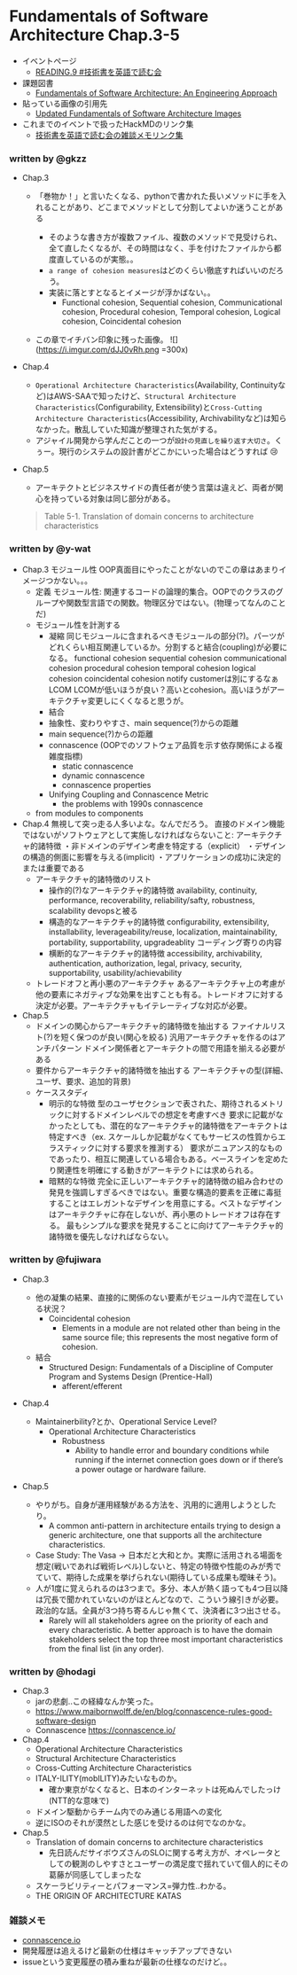 # Fundamentals of Software Architecture Chap.3-5

- イベントページ
  - [READING.9 #技術書を英語で読む会](https://reading.connpass.com/event/194655/)
- 課題図書
  - [Fundamentals of Software Architecture: An Engineering Approach](https://learning.oreilly.com/library/view/fundamentals-of-software/9781492043447/)
- 貼っている画像の引用先
  - [Updated Fundamentals of Software Architecture Images](http://fundamentalsofsoftwarearchitecture.com/images.html)
- これまでのイベントで扱ったHackMDのリンク集
  - [技術書を英語で読む会の雑談メモリンク集](https://hackmd.io/@readingparty/BJCW7wBTD)

### written by @gkzz

- Chap.3
  - 「巻物か！」と言いたくなる、pythonで書かれた長いメソッドに手を入れることがあり、どこまでメソッドとして分割してよいか迷うことがある
    - そのような書き方が複数ファイル、複数のメソッドで見受けられ、全て直したくなるが、その時間はなく、手を付けたファイルから都度直しているのが実態。。 
    - `a range of cohesion measures`はどのくらい徹底すればいいのだろう。
    - 実装に落とすとなるとイメージが浮かばない。。
       - Functional cohesion, Sequential cohesion, Communicational cohesion, Procedural cohesion, Temporal cohesion, Logical cohesion, Coincidental cohesion

  - この章でイチバン印象に残った画像。
![](https://i.imgur.com/dJJ0vRh.png  =300x)

 
- Chap.4
  - `Operational Architecture Characteristics`(Availability, Continuityなど)はAWS-SAAで知ったけど、`Structural Architecture Characteristics`(Configurability, Extensibility)と`Cross-Cutting Architecture Characteristics`(Accessibility, Archivabilityなど)は知らなかった。散乱していた知識が整理された気がする。
  - アジャイル開発から学んだことの一つが`設計の見直しを繰り返す大切さ`。くぅー。現行のシステムの設計書がどこかにいった場合はどうすれば :cry: 

- Chap.5
  - アーキテクトとビジネスサイドの責任者が使う言葉は違えど、両者が関心を持っている対象は同じ部分がある。
   > Table 5-1. Translation of domain concerns to architecture characteristics  


### written by @y-wat

- Chap.3 モジュール性
OOP真面目にやったことがないのでこの章はあまりイメージつかない。。。
    - 定義
モジュール性: 関連するコードの論理的集合。OOPでのクラスのグループや関数型言語での関数。物理区分ではない。(物理ってなんのことだ)
    - モジュール性を計測する
        - 凝縮
同じモジュールに含まれるべきモジュールの部分(?)。パーツがどれくらい相互関連しているか。分割すると結合(coupling)が必要になる。
functional cohesion
sequential cohesion
communicational cohesion
procedural cohesion
temporal cohesion
logical cohesion
coincidental cohesion
notify customerは別にするなぁ
LCOM
LCOMが低いほうが良い？高いとcohesion。高いほうがアーキテクチャ変更しにくくなると思うが。
        - 結合
        - 抽象性、変わりやすさ、main sequence(?)からの距離
        - main sequence(?)からの距離
        - connascence (OOPでのソフトウェア品質を示す依存関係による複雑度指標)
            - static connascence
            - dynamic connascence
            - connascence properties
        - Unifying Coupling and Connascence Metric
            - the problems with 1990s connascence
    - from modules to components
- Chap.4
無視して突っ走る人多いよな。なんでだろう。
直接のドメイン機能ではないがソフトウェアとして実施しなければならないこと: アーキテクチャ的諸特徴
・非ドメインのデザイン考慮を特定する（explicit）
・デザインの構造的側面に影響を与える(implicit)
・アプリケーションの成功に決定的または重要である
    - アーキテクチャ的諸特徴のリスト
        - 操作的(?)なアーキテクチャ的諸特徴
        availability, continuity, performance, recoverability, reliability/safty, robustness, scalability
        devopsと被る
        - 構造的なアーキテクチャ的諸特徴
        configurability, extensibility, installability, leverageability/reuse, localization, maintainability, portability, supportability, upgradeablity
        コーディング寄りの内容
        - 横断的なアーキテクチャ的諸特徴
        accessibility, archivability, authentication, authorization, legal, privacy, security, supportability, usability/achievability
    - トレードオフと再小悪のアーキテクチャ
    あるアーキテクチャ上の考慮が他の要素にネガティブな効果を出すことも有る。トレードオフに対する決定が必要。アーキテクチャもイテレーティブな対応が必要。
- Chap.5
    - ドメインの関心からアーキテクチャ的諸特徴を抽出する
    ファイナルリスト(?)を短く保つのが良い(関心を絞る) 
    汎用アーキテクチャを作るのはアンチパターン
    ドメイン関係者とアーキテクトの間で用語を揃える必要がある
    - 要件からアーキテクチャ的諸特徴を抽出する
    アーキテクチャの型(詳細、ユーザ、要求、追加的背景)
    - ケーススタディ
        - 明示的な特徴
        型のユーザセクションで表された、期待されるメトリックに対するドメインレベルでの想定を考慮すべき
        要求に記載がなかったとしても、潜在的なアーキテクチャ的諸特徴をアーキテクトは特定すべき（ex. スケールしか記載がなくてもサービスの性質からエラスティックに対する要求を推測する）
        要求がニュアンス的なものであったり、相互に関連している場合もある。ベースラインを定めたり関連性を明確にする動きがアーキテクトには求められる。
        - 暗黙的な特徴
        完全に正しいアーキテクチャ的諸特徴の組み合わせの発見を強調しすぎるべきではない。重要な構造的要素を正確に毒挺することはエレガントなデザインを用意にする。ベストなデザインはアーキテクチャに存在しないが、再小悪のトレードオフは存在する。
        最もシンプルな要求を発見することに向けてアーキテクチャ的諸特徴を優先しなければならない。

### written by @fujiwara

- Chap.3
    - 他の凝集の結果、直接的に関係のない要素がモジュール内で混在している状況？
        - Coincidental cohesion
            - Elements in a module are not related other than being in the same source file; this represents the most negative form of cohesion.
    - 結合
        - Structured Design: Fundamentals of a Discipline of Computer Program and Systems Design (Prentice-Hall)
            - afferent/efferent
- Chap.4
    - Maintainerbility?とか、Operational Service Level?
        - Operational Architecture Characteristics
            - Robustness
                - Ability to handle error and boundary conditions while running if the internet connection goes down or if there’s a power outage or hardware failure.
    
- Chap.5
    - やりがち。自身が運用経験がある方法を、汎用的に適用しようとしたり。
        - A common anti-pattern in architecture entails trying to design a generic architecture, one that supports all the architecture characteristics. 
    - Case Study: The Vasa → 日本だと大和とか。実際に活用される場面を想定(戦いであれば戦術レベル)しないと、特定の特徴や性能のみが秀でていて、期待した成果を挙げられない(期待している成果も曖昧そう)。
    - 人が1度に覚えられるのは3つまで。多分、本人が熱く語っても4つ目以降は冗長で聞かれていないのがほとんどなので、こういう線引きが必要。政治的な話。全員が3つ持ち寄るんじゃ無くて、決済者に3つ出させる。
        - Rarely will all stakeholders agree on the priority of each and every characteristic. A better approach is to have the domain stakeholders select the top three most important characteristics from the final list (in any order).

### written by @hodagi

- Chap.3
    - jarの悲劇..この経緯なんか笑った。
    - https://www.maibornwolff.de/en/blog/connascence-rules-good-software-design
    - Connascence https://connascence.io/
- Chap.4
    - Operational Architecture Characteristics
    - Structural Architecture Characteristics
    - Cross-Cutting Architecture Characteristics
    - ITALY-ILITY(mobILITY)みたいなものか。
        - 確か東京がなくなると、日本のインターネットは死ぬんでしたっけ(NTT的な意味で)
    - ドメイン駆動からチーム内でのみ通じる用語への変化
    - 逆にISOのそれが漠然とした感じを受けるのは何でなのかな。
- Chap.5
    - Translation of domain concerns to architecture characteristics
        - 先日読んだサイボウズさんのSLOに関する考え方が、オペレータとしての観測のしやすさとユーザーの満足度で揺れていて個人的にその葛藤が同感してしまったな
    - スケーラビリティーとパフォーマンス=弾力性..わかる。
    - THE ORIGIN OF ARCHITECTURE KATAS


### 雑談メモ

- [connascence.io](https://connascence.io/)
- 開発履歴は追えるけど最新の仕様はキャッチアップできない
- issueという変更履歴の積み重ねが最新の仕様なのだけど。。
